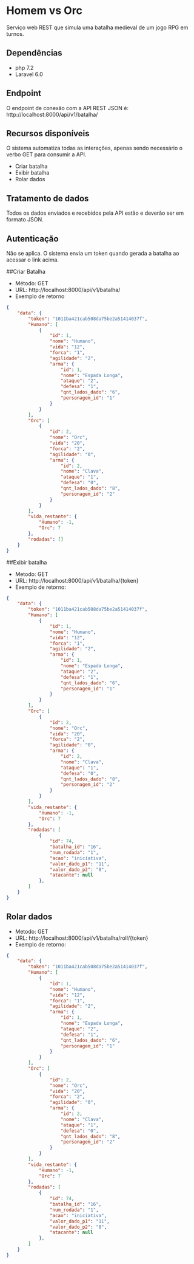 # Homem vs Orc
Serviço web REST que simula uma batalha medieval de um jogo RPG em turnos.

## Dependências
- php 7.2
- Laravel 6.0

## Endpoint
O endpoint de conexão com a API REST JSON é: http://localhost:8000/api/v1/batalha/

## Recursos disponíveis
O sistema automatiza todas as interações, apenas sendo necessário o verbo GET para consumir a API.
- Criar batalha
- Exibir batalha
- Rolar dados

## Tratamento de dados
Todos os dados enviados e recebidos pela API estão e deverão ser em formato JSON.

## Autenticação
Não se aplica. O sistema envia um token quando gerada a batalha ao acessar o link acima.

##Criar Batalha
- Método: GET
- URL: http://localhost:8000/api/v1/batalha/
- Exemplo de retorno
```json
{
    "data": {
        "token": "1011ba421cab508da75be2a51414037f",
        "Humano": [
            {
                "id": 1,
                "nome": "Humano",
                "vida": "12",
                "forca": "1",
                "agilidade": "2",
                "arma": {
                    "id": 1,
                    "nome": "Espada Longa",
                    "ataque": "2",
                    "defesa": "1",
                    "qnt_lados_dado": "6",
                    "personagem_id": "1"
                }
            }
        ],
        "Orc": [
            {
                "id": 2,
                "nome": "Orc",
                "vida": "20",
                "forca": "2",
                "agilidade": "0",
                "arma": {
                    "id": 2,
                    "nome": "Clava",
                    "ataque": "1",
                    "defesa": "0",
                    "qnt_lados_dado": "8",
                    "personagem_id": "2"
                }
            }
        ],
        "vida_restante": {
            "Humano": -1,
            "Orc": 7
        },
        "rodadas": []
    }
}
```
##Exibir batalha
- Metodo: GET
- URL: http://localhost:8000/api/v1/batalha/{token}
- Exemplo de retorno:
```json
{
    "data": {
        "token": "1011ba421cab508da75be2a51414037f",
        "Humano": [
            {
                "id": 1,
                "nome": "Humano",
                "vida": "12",
                "forca": "1",
                "agilidade": "2",
                "arma": {
                    "id": 1,
                    "nome": "Espada Longa",
                    "ataque": "2",
                    "defesa": "1",
                    "qnt_lados_dado": "6",
                    "personagem_id": "1"
                }
            }
        ],
        "Orc": [
            {
                "id": 2,
                "nome": "Orc",
                "vida": "20",
                "forca": "2",
                "agilidade": "0",
                "arma": {
                    "id": 2,
                    "nome": "Clava",
                    "ataque": "1",
                    "defesa": "0",
                    "qnt_lados_dado": "8",
                    "personagem_id": "2"
                }
            }
        ],
        "vida_restante": {
            "Humano": -1,
            "Orc": 7
        },
        "rodadas": [
            {
                "id": 74,
                "batalha_id": "16",
                "num_rodada": "1",
                "acao": "iniciativa",
                "valor_dado_p1": "11",
                "valor_dado_p2": "8",
                "atacante": null
            },
        ]
    }
}
```
## Rolar dados
- Metodo: GET
- URL: http://localhost:8000/api/v1/batalha/roll/{token}
- Exemplo de retorno:
```json
{
    "data": {
        "token": "1011ba421cab508da75be2a51414037f",
        "Humano": [
            {
                "id": 1,
                "nome": "Humano",
                "vida": "12",
                "forca": "1",
                "agilidade": "2",
                "arma": {
                    "id": 1,
                    "nome": "Espada Longa",
                    "ataque": "2",
                    "defesa": "1",
                    "qnt_lados_dado": "6",
                    "personagem_id": "1"
                }
            }
        ],
        "Orc": [
            {
                "id": 2,
                "nome": "Orc",
                "vida": "20",
                "forca": "2",
                "agilidade": "0",
                "arma": {
                    "id": 2,
                    "nome": "Clava",
                    "ataque": "1",
                    "defesa": "0",
                    "qnt_lados_dado": "8",
                    "personagem_id": "2"
                }
            }
        ],
        "vida_restante": {
            "Humano": -1,
            "Orc": 7
        },
        "rodadas": [
            {
                "id": 74,
                "batalha_id": "16",
                "num_rodada": "1",
                "acao": "iniciativa",
                "valor_dado_p1": "11",
                "valor_dado_p2": "8",
                "atacante": null
            },
        ]
    }
}
```
